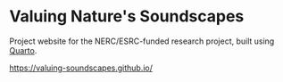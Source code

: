 # Valuing Nature's Soundscapes

Project website for the NERC/ESRC-funded research project, built using [Quarto](https://quarto.org/).

https://valuing-soundscapes.github.io/
